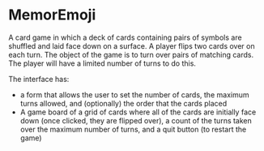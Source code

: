 # MemorEmoji
A card game in which a deck of cards containing pairs of symbols are shuffled and laid face down on a surface. A player flips two cards over on each turn. The object of the game is to turn over pairs of matching cards. The player will have a limited number of turns to do this.

The interface has:
* a form that allows the user to set the number of cards, the maximum turns allowed, and (optionally) the order that the cards placed
* A game board of a grid of cards where all of the cards are initially face down (once clicked, they are flipped over), a count of the turns taken over the maximum number of turns, and a quit button (to restart the game)
